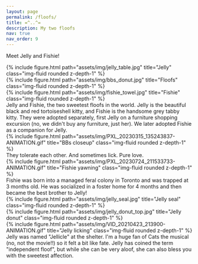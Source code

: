 ```yaml
---
layout: page
permalink: /floofs/
title: =^..^=
description: My two floofs
nav: true
nav_order: 9
---
```


Meet Jelly and Fishie!

<div class="row">
    <div class="col-sm mt-3 mt-md-0">
        {% include figure.html path="assets/img/jelly_table.jpg" title="Jelly" class="img-fluid rounded z-depth-1" %}
    </div>
    <div class="col-sm mt-3 mt-md-0">
        {% include figure.html path="assets/img/bbs_donut.jpg" title="Floofs" class="img-fluid rounded z-depth-1" %}
    </div>
    <div class="col-sm mt-3 mt-md-0">
        {% include figure.html path="assets/img/fishie_towel.jpg" title="Fishie" class="img-fluid rounded z-depth-1" %}
    </div>
</div>
<div class="caption">
    Jelly and Fishie, the two sweetest floofs in the world. Jelly is the beautiful black and red tortoiseshell kitty, and Fishie is the handsome grey tabby kitty. They were adopted separately, first Jelly on a furniture shopping excursion (no, we didn't buy any furniture, just her). We later adopted Fishie as a companion for Jelly.
</div>
<div class="row">
    <div class="col-sm mt-3 mt-md-0">
        {% include figure.html path="assets/img/PXL_20230315_135243837-ANIMATION.gif" title="BBs closeup" class="img-fluid rounded z-depth-1" %}
    </div>
</div>
<div class="caption">
    They tolerate each other. And sometimes lick. Pure love.
</div>
<div class="row">
    <div class="col-sm mt-3 mt-md-0">
        {% include figure.html path="assets/img/PXL_20230724_211533733-ANIMATION.gif" title="Fishie yawning" class="img-fluid rounded z-depth-1" %}
    </div>
</div>
<div class="caption">
    Fishie was born into a managed feral colony in Toronto and was trapped at 3 months old. He was socialized in a foster home for 4 months and then became the best brother to Jelly!
</div>
<div class="row">
    <div class="col-sm mt-3 mt-md-0">
        {% include figure.html path="assets/img/jelly_seal.jpg" title="Jelly seal" class="img-fluid rounded z-depth-1" %}
    </div>
    <div class="col-sm mt-3 mt-md-0">
        {% include figure.html path="assets/img/jelly_donut_top.jpg" title="Jelly donut" class="img-fluid rounded z-depth-1" %}
    </div>
    <div class="col-sm mt-3 mt-md-0">
        {% include figure.html path="assets/img/VID_20210423_213900-ANIMATION.gif" title="Jelly licking" class="img-fluid rounded z-depth-1" %}
    </div>
</div>
<div class="caption">
    Jelly was named "Jellicle" at the shelter. I'm a huge fan of Cats the musical (no, not the movie!!) so it felt a bit like fate. Jelly has coined the term "independent floof", but while she can be very aloof, she can also bless you with the sweetest affection.
</div>

